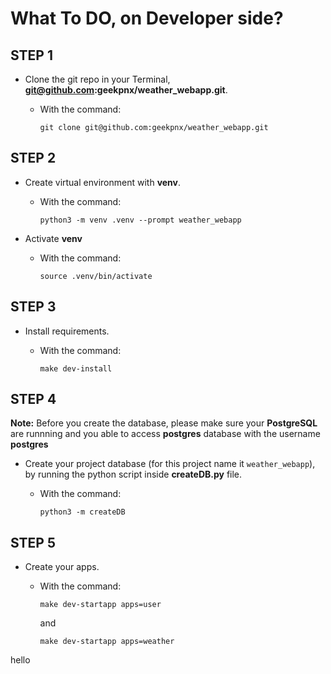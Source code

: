 # **What To DO, on Developer side?**

## **STEP 1**

- Clone the git repo in your Terminal, **git@github.com:geekpnx/weather_webapp.git**.

	- With the command:

		`git clone git@github.com:geekpnx/weather_webapp.git`


## **STEP 2**

- Create virtual environment with **venv**.

	- With the command:

		`python3 -m venv .venv --prompt weather_webapp`


- Activate **venv**

	- With the command:

		`source .venv/bin/activate` 


## **STEP 3**

- Install requirements.

	- With the command:

		`make dev-install`

## **STEP 4**

**Note:** Before you create the database, please make sure your **PostgreSQL** are runnning and you able to access **postgres** database with the username **postgres**
- Create your project database (for this project name it `weather_webapp`), by running the python script inside **createDB.py** file.

	- With the command:

		`python3 -m createDB`

## **STEP 5**

- Create your apps.

	- With the command:

		`make dev-startapp apps=user` 

		and

		`make dev-startapp apps=weather` 

hello
